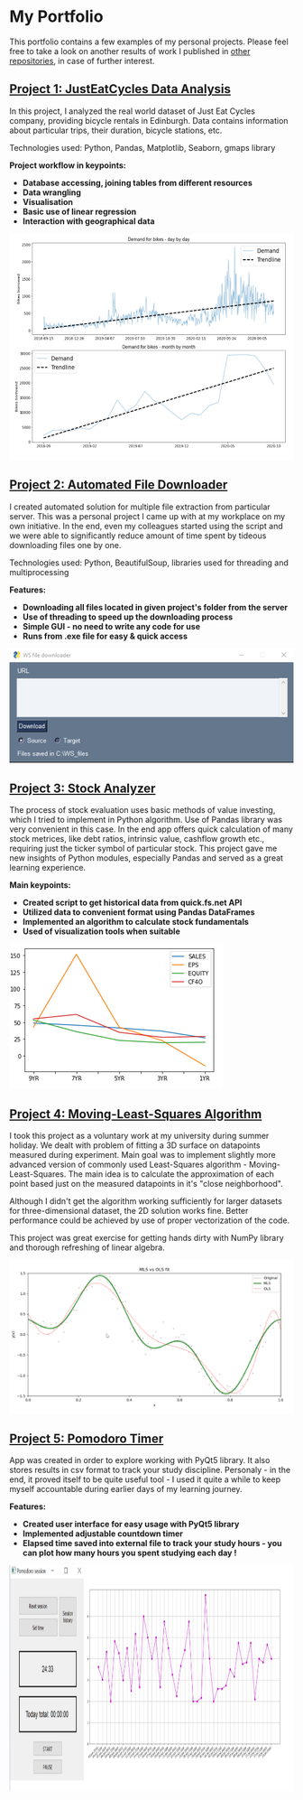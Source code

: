 # My Portfolio

This portfolio contains a few examples of my personal projects. Please feel free to take a look on another results of work I published in [other repositories](https://github.com/viliam-gago?tab=repositories), in case of further interest.

## [Project 1: JustEatCycles Data Analysis](https://github.com/viliam-gago/JustEatCycles_Analysis)
In this project, I analyzed the real world dataset of Just Eat Cycles company, providing bicycle rentals in Edinburgh. Data contains information about particular trips, their duration, bicycle stations, etc. 

Technologies used: Python, Pandas, Matplotlib, Seaborn, gmaps library

**Project workflow in keypoints:**
- **Database accessing, joining tables from different resources**
- **Data wrangling**
- **Visualisation**
- **Basic use of linear regression**
- **Interaction with geographical data**
<img src="https://github.com/viliam-gago/JustEatCycles_Analysis/blob/master/img/repo_pic.png" width="650px" height="400px" />

## [Project 2: Automated File Downloader](https://github.com/viliam-gago/automated_file_downloader)
I created automated solution for multiple file extraction from particular server. This was a personal project I came up with at my workplace on my own initiative. In the end, even my colleagues started using the script and we were able to significantly reduce amount of time spent by tideous downloading files one by one.

Technologies used: Python, BeautifulSoup, libraries used for threading and multiprocessing

**Features:**
- **Downloading all files located in given project's folder from the server**
- **Use of threading to speed up the downloading process**
- **Simple GUI - no need to write any code for use**
- **Runs from .exe file for easy & quick access**

![](https://github.com/viliam-gago/automated_file_downloader/blob/master/img/pic.png)



## [Project 3: Stock Analyzer](https://github.com/viliam-gago/stock_analyzer)
The process of stock evaluation uses basic methods of value investing, which I tried to implement in Python algorithm. Use of Pandas library was very convenient in this case. In the end app offers quick calculation of many stock metrices, like debt ratios, intrinsic value, cashflow growth etc., requiring just the ticker symbol of particular stock. This project gave me new insights of Python modules, especially Pandas and served as a great learning experience.

**Main keypoints:**
- **Created script to get historical data from quick.fs.net API**
- **Utilized data to convenient format using Pandas DataFrames**
- **Implemented an algorithm to calculate stock fundamentals**
- **Used of visualization tools when suitable**

![](https://github.com/viliam-gago/Viliam_Portfolio/blob/master/images/fundamentals.PNG)


## [Project 4: Moving-Least-Squares Algorithm](https://github.com/viliam-gago/moving_least_squares)
I took this project as a voluntary work at my university during summer holiday. We dealt with problem of fitting a 3D surface on datapoints measured during experiment. Main goal was to implement slightly more advanced version of commonly used Least-Squares algorithm - Moving-Least-Squares. The main idea is to calculate the approximation of each point based just on the measured datapoints in it's "close neighborhood". 

Although I didn't get the algorithm working sufficiently for larger datasets for three-dimensional dataset, the 2D solution works fine. Better performance could be achieved by use of proper vectorization of the code.

This project was great exercise for getting hands dirty with NumPy library and thorough refreshing of linear algebra.

![](https://github.com/viliam-gago/moving_least_squares/blob/master/img/comparison.png)

## [Project 5: Pomodoro Timer](https://github.com/viliam-gago/pomodoro_timer)
App was created in order to explore working with PyQt5 library. It also stores results in csv format to track your study discipline. Personaly - in the end, it proved itself to be quite useful tool - I used it quite a while to keep myself accountable during earlier days of my learning journey.

**Features:**
- **Created user interface for easy usage with PyQt5 library**
- **Implemented adjustable countdown timer**
- **Elapsed time saved into external file to track your study hours - you can plot how many hours you spent studying each day !**


<img src="https://github.com/viliam-gago/Viliam_Portfolio/blob/master/images/pomodoro2.png" width="1000px" height="400px" />

